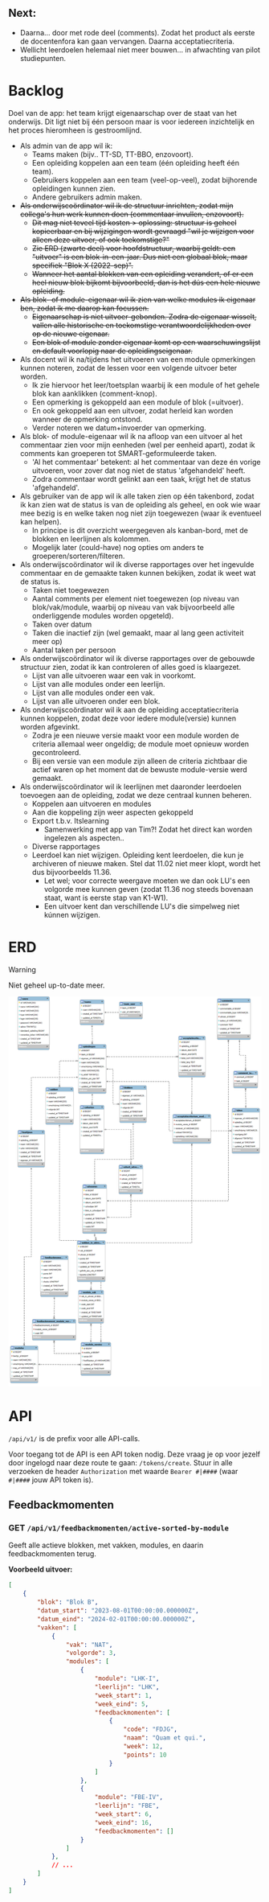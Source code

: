 
## Next:
* Daarna... door met rode deel (comments). Zodat het product als eerste de docentenfora kan gaan vervangen. Daarna acceptatiecriteria.
* Wellicht leerdoelen helemaal niet meer bouwen... in afwachting van pilot studiepunten.

# Backlog

Doel van de app: het team krijgt eigenaarschap over de staat van het onderwijs. Dit ligt niet bij één persoon maar is voor iedereen inzichtelijk en het proces hieromheen is gestroomlijnd.

* Als admin van de app wil ik:
  * Teams maken (bijv.. TT-SD, TT-BBO, enzovoort).
  * Een opleiding koppelen aan een team (één opleiding heeft één team).
  * Gebruikers koppelen aan een team (veel-op-veel), zodat bijhorende opleidingen kunnen zien.
  * Andere gebruikers admin maken.
* ~~Als onderwijscoördinator wil ik de structuur inrichten, zodat mijn collega's hun werk kunnen doen (commentaar invullen, enzovoort).~~
  * ~~Dit mag niet teveel tijd kosten > oplossing: structuur is geheel kopieerbaar en bij wijzigingen wordt gevraagd "wil je wijzigen voor alleen deze uitvoer, of ook toekomstige?"~~
  * ~~Zie ERD (zwarte deel) voor hoofdstructuur, waarbij geldt: een "uitvoer" is een blok-in-een-jaar. Dus niet een globaal blok, maar specifiek "Blok X (2022-sep)".~~
  * ~~Wanneer het aantal blokken van een opleiding verandert, of er een heel nieuw blok bijkomt bijvoorbeeld, dan is het dús een hele nieuwe opleiding.~~
* ~~Als blok- of module-eigenaar wil ik zien van welke modules ik eigenaar ben, zodat ik me daarop kan focussen.~~
  * ~~Eigenaarschap is niet uitvoer-gebonden. Zodra de eigenaar wisselt, vallen alle historische en toekomstige verantwoordelijkheden over op de nieuwe eigenaar.~~
  * ~~Een blok of module zonder eigenaar komt op een waarschuwingslijst en default voorlopig naar de opleidingseigenaar.~~
* Als docent wil ik na/tijdens het uitvoeren van een module opmerkingen kunnen noteren, zodat de lessen voor een volgende uitvoer beter worden.
  * Ik zie hiervoor het leer/toetsplan waarbij ik een module of het gehele blok kan aanklikken (comment-knop).
  * Een opmerking is gekoppeld aan een module of blok (=uitvoer).
  * En ook gekoppeld aan een uitvoer, zodat herleid kan worden wanneer de opmerking ontstond.
  * Verder noteren we datum+invoerder van opmerking.
* Als blok- of module-eigenaar wil ik na afloop van een uitvoer al het commentaar zien voor mijn eenheden (wel per eenheid apart), zodat ik comments kan groeperen tot SMART-geformuleerde taken.
  * 'Al het commentaar' betekent: al het commentaar van deze én vorige uitvoeren, voor zover dat nog niet de status 'afgehandeld' heeft.
  * Zodra commentaar wordt gelinkt aan een taak, krijgt het de status 'afgehandeld'.
* Als gebruiker van de app wil ik alle taken zien op één takenbord, zodat ik kan zien wat de status is van de opleiding als geheel, en ook wie waar mee bezig is en welke taken nog niet zijn toegewezen (waar ik eventueel kan helpen).
  * In principe is dit overzicht weergegeven als kanban-bord, met de blokken en leerlijnen als kolommen.
  * Mogelijk later (could-have) nog opties om anders te groeperen/sorteren/filteren.
* Als onderwijscoördinator wil ik diverse rapportages over het ingevulde commentaar en de gemaakte taken kunnen bekijken, zodat ik weet wat de status is.
  * Taken niet toegewezen
  * Aantal comments per element niet toegewezen (op niveau van blok/vak/module, waarbij op niveau van vak bijvoorbeeld alle onderliggende modules worden opgeteld).
  * Taken over datum
  * Taken die inactief zijn (wel gemaakt, maar al lang geen activiteit meer op)
  * Aantal taken per persoon
* Als onderwijscoördinator wil ik diverse rapportages over de gebouwde structuur zien, zodat ik kan controleren of alles goed is klaargezet.
  * Lijst van alle uitvoeren waar een vak in voorkomt.
  * Lijst van alle modules onder een leerlijn.
  * Lijst van alle modules onder een vak.
  * Lijst van alle uitvoeren onder een blok.
* Als onderwijscoördinator wil ik aan de opleiding acceptatiecriteria kunnen koppelen, zodat deze voor iedere module(versie) kunnen worden afgevinkt.
  * Zodra je een nieuwe versie maakt voor een module worden de criteria allemaal weer ongeldig; de module moet opnieuw worden gecontroleerd.
  * Bij een versie van een module zijn alleen de criteria zichtbaar die actief waren op het moment dat de bewuste module-versie werd gemaakt.
* Als onderwijscoördinator wil ik leerlijnen met daaronder leerdoelen toevoegen aan de opleiding, zodat we deze centraal kunnen beheren.
  * Koppelen aan uitvoeren en modules
  * Aan die koppeling zijn weer aspecten gekoppeld
  * Export t.b.v. Itslearning
    * Samenwerking met app van Tim?! Zodat het direct kan worden ingelezen als aspecten..
  * Diverse rapportages
  * Leerdoel kan niet wijzigen. Opleiding kent leerdoelen, die kun je archiveren of nieuwe maken. Stel dat 11.02 niet meer klopt, wordt het dus bijvoorbeelds 11.36.
    * Let wel; voor correcte weergave moeten we dan ook LU's een volgorde mee kunnen geven (zodat 11.36 nog steeds bovenaan staat, want is eerste stap van K1-W1).
    * Een uitvoer kent dan verschillende LU's die simpelweg niet kúnnen wijzigen.

# ERD

> [!WARNING]
> Niet geheel up-to-date meer.

![erd](erd.png)

# API

`/api/v1/` is de prefix voor alle API-calls. 

Voor toegang tot de API is een API token nodig. Deze vraag je op voor jezelf door ingelogd naar deze route te gaan: `/tokens/create`.
Stuur in alle verzoeken de header `Authorization` met waarde `Bearer #|####` (waar `#|####` jouw API token is).

## Feedbackmomenten

### GET `/api/v1/feedbackmomenten/active-sorted-by-module`

Geeft alle actieve blokken, met vakken, modules, en daarin feedbackmomenten terug.

**Voorbeeld uitvoer:**
```json
[
    {
        "blok": "Blok B",
        "datum_start": "2023-08-01T00:00:00.000000Z",
        "datum_eind": "2024-02-01T00:00:00.000000Z",
        "vakken": [
            {
                "vak": "NAT",
                "volgorde": 3,
                "modules": [
                    {
                        "module": "LHK-I",
                        "leerlijn": "LHK",
                        "week_start": 1,
                        "week_eind": 5,
                        "feedbackmomenten": [
                            {
                                "code": "FDJG",
                                "naam": "Quam et qui.",
                                "week": 12,
                                "points": 10
                            }
                        ]
                    },
                    {
                        "module": "FBE-IV",
                        "leerlijn": "FBE",
                        "week_start": 6,
                        "week_eind": 16,
                        "feedbackmomenten": []
                    }
                ]
            },
            // ...
        ]
    }
]
```
